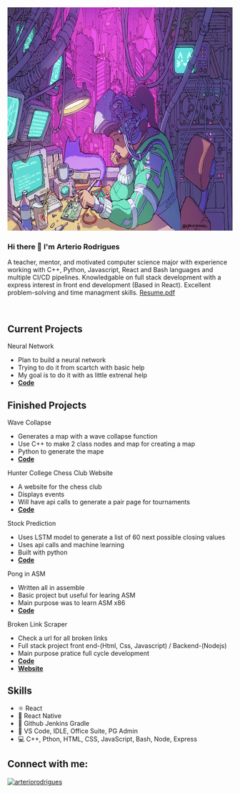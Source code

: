 <center> <img src = "./space-gooose-lofi-artstation.jpg"  alt = "coding"  width = "100%" height = "500px"  overflow = "hidden"> </center>

### Hi there 👋 I'm **Arterio Rodrigues**

A teacher, mentor, and motivated computer science major with experience working with C++, Python, Javascript, React and Bash languages and multiple CI/CD pipelines. Knowledgable on full stack development with a express interest in front end development (Based in React). Excellent problem-solving and time managment skills. [Resume.pdf](./Resume.pdf)



<br>

## Current Projects

Neural Network
* Plan to build a neural network
* Trying to do it from scartch with basic help
* My goal is to do it with as little extrenal help
* <a href= 'https://github.com/ArterioRodrigues/LifeModel'> **Code** </a> 

## Finished Projects

Wave Collapse
* Generates a map with a wave collapse function
* Use C++ to make 2 class nodes and map for creating a map
* Python to generate the mape
* <a href= 'https://github.com/ArterioRodrigues/wave_collapse-'> **Code** </a> 

Hunter College Chess Club Website
* A website for the chess club
* Displays events
* Will have api calls to generate a pair page for tournaments
* <a href= 'https://github.com/ArterioRodrigues/HunterChessClub'> **Code** </a> 

Stock Prediction
* Uses LSTM model to generate a list of 60 next possible closing values
* Uses api calls and machine learning 
* Built with python 
* <a href= 'https://github.com/ArterioRodrigues/stock_prediction'> **Code** </a> 

Pong in ASM
* Written all in assemble 
* Basic project but useful for learing ASM
* Main purpose was to learn ASM x86
* <a href= 'https://github.com/ArterioRodrigues/asm_game/tree/main/pong'> **Code** </a> 

Broken Link Scraper
* Check a url for all broken links
* Full stack project front end-(Html, Css, Javascript) / Backend-(Nodejs)
* Main purpose pratice full cycle development
* <a href= 'https://github.com/ArterioRodrigues/Scraper'> **Code** </a> 
* <a href= 'https://arteriorodrigues.github.io/Scraper/'> **Website** </a> 

## Skills
* ⚛ React
* 📱 React Native
* 🔗 Github Jenkins Gradle
* 📕 VS Code, IDLE, Office Suite, PG Admin
* 💻 C++, Pthon, HTML, CSS, JavaScript, Bash, Node, Express


## Connect with me:
<p >
<a href="https://www.linkedin.com/in/arterio-rodrigues-7559791ba/" target="blank"><img align="center" src="https://raw.githubusercontent.com/rahuldkjain/github-profile-readme-generator/master/src/images/icons/Social/linked-in-alt.svg" alt="arteriorodrigues" height="30" width="40" /></a>
</p>


